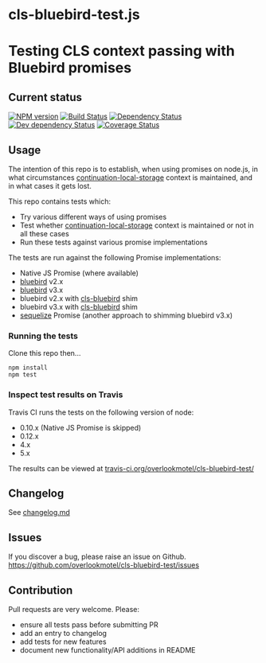 # cls-bluebird-test.js

# Testing CLS context passing with Bluebird promises

## Current status

[![NPM version](https://img.shields.io/npm/v/cls-bluebird-test.svg)](https://www.npmjs.com/package/cls-bluebird-test)
[![Build Status](https://img.shields.io/travis/overlookmotel/cls-bluebird-test/master.svg)](http://travis-ci.org/overlookmotel/cls-bluebird-test)
[![Dependency Status](https://img.shields.io/david/overlookmotel/cls-bluebird-test.svg)](https://david-dm.org/overlookmotel/cls-bluebird-test)
[![Dev dependency Status](https://img.shields.io/david/dev/overlookmotel/cls-bluebird-test.svg)](https://david-dm.org/overlookmotel/cls-bluebird-test)
[![Coverage Status](https://img.shields.io/coveralls/overlookmotel/cls-bluebird-test/master.svg)](https://coveralls.io/r/overlookmotel/cls-bluebird-test)

## Usage

The intention of this repo is to establish, when using promises on node.js, in what circumstances [continuation-local-storage](https://www.npmjs.com/package/continuation-local-storage) context is maintained, and in what cases it gets lost.

This repo contains tests which:

* Try various different ways of using promises
* Test whether [continuation-local-storage](https://www.npmjs.com/package/continuation-local-storage) context is maintained or not in all these cases
* Run these tests against various promise implementations

The tests are run against the following Promise implementations:

* Native JS Promise (where available)
* [bluebird](https://www.npmjs.com/package/bluebird) v2.x
* [bluebird](https://www.npmjs.com/package/bluebird) v3.x
* bluebird v2.x with [cls-bluebird](https://www.npmjs.com/package/cls-bluebird) shim
* bluebird v3.x with [cls-bluebird](https://www.npmjs.com/package/cls-bluebird) shim
* [sequelize](https://www.npmjs.com/package/sequelize) Promise (another approach to shimming bluebird v3.x)

### Running the tests

Clone this repo then...

```
npm install
npm test
```

### Inspect test results on Travis

Travis CI runs the tests on the following version of node:

* 0.10.x (Native JS Promise is skipped)
* 0.12.x
* 4.x
* 5.x

The results can be viewed at [travis-ci.org/overlookmotel/cls-bluebird-test/](https://travis-ci.org/overlookmotel/cls-bluebird-test/)

## Changelog

See [changelog.md](https://github.com/overlookmotel/cls-bluebird-test/blob/master/changelog.md)

## Issues

If you discover a bug, please raise an issue on Github. https://github.com/overlookmotel/cls-bluebird-test/issues

## Contribution

Pull requests are very welcome. Please:

* ensure all tests pass before submitting PR
* add an entry to changelog
* add tests for new features
* document new functionality/API additions in README
